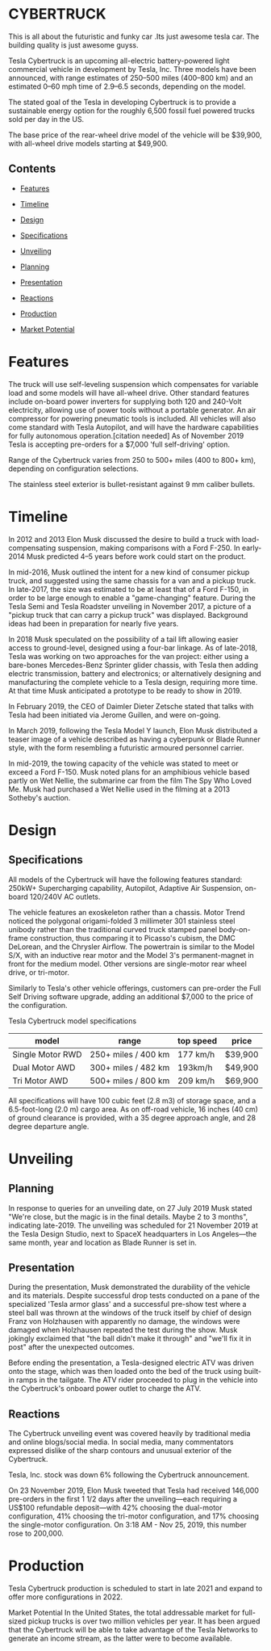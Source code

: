 # CYBERTRUCK
This is all about the futuristic and funky car .Its just awesome tesla car.
The building quality is just awesome guyss.



Tesla Cybertruck is an upcoming all-electric battery-powered light commercial vehicle in development by Tesla, Inc. Three models have been announced, with range estimates of 250–500 miles (400–800 km) and an estimated 0–60 mph time of 2.9–6.5 seconds, depending on the model.

The stated goal of the Tesla in developing Cybertruck is to provide a sustainable energy option for the roughly 6,500 fossil fuel powered trucks sold per day in the US.

The base price of the rear-wheel drive model of the vehicle will be $39,900, with all-wheel drive models starting at $49,900.


## Contents

-	[Features](#Features)

-	[Timeline](#Timeline)

-	[Design](#Design)

-  [Specifications](#Specifications)

-	[Unveiling](#Unveiling)

- [Planning](#Planning)

-	[Presentation](#Presentation)

-	[Reactions](#Reactions)

-	[Production](#Production)

- [Market Potential](#Market)


# Features

The truck will use self-leveling suspension which compensates for variable load and some models will have all-wheel drive. Other standard features include on-board power inverters for supplying both 120 and 240-Volt electricity, allowing use of power tools without a portable generator. An air compressor for powering pneumatic tools is included. All vehicles will also come standard with Tesla Autopilot, and will have the hardware capabilities for fully autonomous operation.[citation needed] As of November 2019 Tesla is accepting pre-orders for a $7,000 'full self-driving' option.

Range of the Cybertruck varies from 250 to 500+ miles (400 to 800+ km), depending on configuration selections.

The stainless steel exterior is bullet-resistant against 9 mm caliber bullets.

# Timeline

In 2012 and 2013 Elon Musk discussed the desire to build a truck with load-compensating suspension, making comparisons with a Ford F-250. In early-2014 Musk predicted 4–5 years before work could start on the product.

In mid-2016, Musk outlined the intent for a new kind of consumer pickup truck, and suggested using the same chassis for a van and a pickup truck. In late-2017, the size was estimated to be at least that of a Ford F-150, in order to be large enough to enable a "game-changing" feature. During the Tesla Semi and Tesla Roadster unveiling in November 2017, a picture of a "pickup truck that can carry a pickup truck" was displayed. Background ideas had been in preparation for nearly five years.

In 2018 Musk speculated on the possibility of a tail lift allowing easier access to ground-level, designed using a four-bar linkage. As of late-2018, Tesla was working on two approaches for the van project: either using a bare-bones Mercedes-Benz Sprinter glider chassis, with Tesla then adding electric transmission, battery and electronics; or alternatively designing and manufacturing the complete vehicle to a Tesla design, requiring more time. At that time Musk anticipated a prototype to be ready to show in 2019.

In February 2019, the CEO of Daimler Dieter Zetsche stated that talks with Tesla had been initiated via Jerome Guillen, and were on-going.

In March 2019, following the Tesla Model Y launch, Elon Musk distributed a teaser image of a vehicle described as having a cyberpunk or Blade Runner style, with the form resembling a futuristic armoured personnel carrier.

In mid-2019, the towing capacity of the vehicle was stated to meet or exceed a Ford F-150. Musk noted plans for an amphibious vehicle based partly on Wet Nellie, the submarine car from the film The Spy Who Loved Me. Musk had purchased a Wet Nellie used in the filming at a 2013 Sotheby's auction. 

# Design

## Specifications
All models of the Cybertruck will have the following features standard: 250kW+ Supercharging capability, Autopilot, Adaptive Air Suspension, on-board 120/240V AC outlets.

The vehicle features an exoskeleton rather than a chassis. Motor Trend noticed the polygonal origami-folded 3 millimeter 301 stainless steel unibody rather than the traditional curved truck stamped panel body-on-frame construction, thus comparing it to Picasso's cubism, the DMC DeLorean, and the Chrysler Airflow. The powertrain is similar to the Model S/X, with an inductive rear motor and the Model 3's permanent-magnet in front for the medium model. Other versions are single-motor rear wheel drive, or tri-motor.

Similarly to Tesla's other vehicle offerings, customers can pre-order the Full Self Driving software upgrade, adding an additional $7,000 to the price of the configuration.

Tesla Cybertruck model specifications
    
|model| range |top speed| price|
|-----|------|-------|-------|
|Single Motor RWD|250+ miles / 400 km|177 km/h|$39,900|
|Dual Motor AWD	|300+ miles / 482 km |193km/h|$49,900|
|Tri Motor AWD |	500+ miles / 800 km|209 km/h |$69,900|


All specifications will have 100 cubic feet (2.8 m3) of storage space, and a 6.5-foot-long (2.0 m) cargo area. As on off-road vehicle, 16 inches (40 cm) of ground clearance is provided, with a 35 degree approach angle, and 28 degree departure angle.

# Unveiling

## Planning
In response to queries for an unveiling date, on 27 July 2019 Musk stated "We're close, but the magic is in the final details. Maybe 2 to 3 months", indicating late-2019. The unveiling was scheduled for 21 November 2019 at the Tesla Design Studio, next to SpaceX headquarters in Los Angeles—the same month, year and location as Blade Runner is set in.

## Presentation
During the presentation, Musk demonstrated the durability of the vehicle and its materials. Despite successful drop tests conducted on a pane of the specialized 'Tesla armor glass' and a successful pre-show test where a steel ball was thrown at the windows of the truck itself by chief of design Franz von Holzhausen with apparently no damage, the windows were damaged when Holzhausen repeated the test during the show. Musk jokingly exclaimed that "the ball didn't make it through" and "we'll fix it in post" after the unexpected outcomes.

Before ending the presentation, a Tesla-designed electric ATV was driven onto the stage, which was then loaded onto the bed of the truck using built-in ramps in the tailgate. The ATV rider proceeded to plug in the vehicle into the Cybertruck's onboard power outlet to charge the ATV.

## Reactions

The Cybertruck unveiling event was covered heavily by traditional media and online blogs/social media. In social media, many commentators expressed dislike of the sharp contours and unusual exterior of the Cybertruck.

Tesla, Inc. stock was down 6% following the Cybertruck announcement. 

On 23 November 2019, Elon Musk tweeted that Tesla had received 146,000 pre-orders in the first 1 1/2 days after the unveiling—each requiring a US$100 refundable deposit—with 42% choosing the dual-motor configuration, 41% choosing the tri-motor configuration, and 17% choosing the single-motor configuration. On 3:18 AM - Nov 25, 2019, this number rose to 200,000.

# Production
Tesla Cybertruck production is scheduled to start in late 2021 and expand to offer more configurations in 2022.

Market Potential
In the United States, the total addressable market for full-sized pickup trucks is over two million vehicles per year. It has been argued that the Cybertruck will be able to take advantage of the Tesla Networks to generate an income stream, as the latter were to become available.


